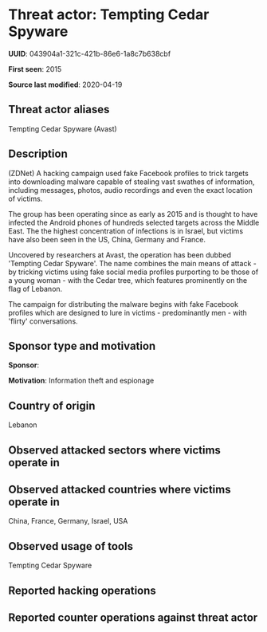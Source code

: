 # Threat actor: Tempting Cedar Spyware

**UUID**: 043904a1-321c-421b-86e6-1a8c7b638cbf

**First seen**: 2015

**Source last modified**: 2020-04-19

## Threat actor aliases

Tempting Cedar Spyware (Avast)

## Description

(ZDNet) A hacking campaign used fake Facebook profiles to trick targets into downloading malware capable of stealing vast swathes of information, including messages, photos, audio recordings and even the exact location of victims.

The group has been operating since as early as 2015 and is thought to have infected the Android phones of hundreds selected targets across the Middle East. The the highest concentration of infections is in Israel, but victims have also been seen in the US, China, Germany and France.

Uncovered by researchers at Avast, the operation has been dubbed 'Tempting Cedar Spyware'. The name combines the main means of attack - by tricking victims using fake social media profiles purporting to be those of a young woman - with the Cedar tree, which features prominently on the flag of Lebanon.

The campaign for distributing the malware begins with fake Facebook profiles which are designed to lure in victims - predominantly men - with 'flirty' conversations.

## Sponsor type and motivation

**Sponsor**: 

**Motivation**: Information theft and espionage


## Country of origin

Lebanon

## Observed attacked sectors where victims operate in



## Observed attacked countries where victims operate in

China, France, Germany, Israel, USA

## Observed usage of tools

Tempting Cedar Spyware

## Reported hacking operations



## Reported counter operations against threat actor





